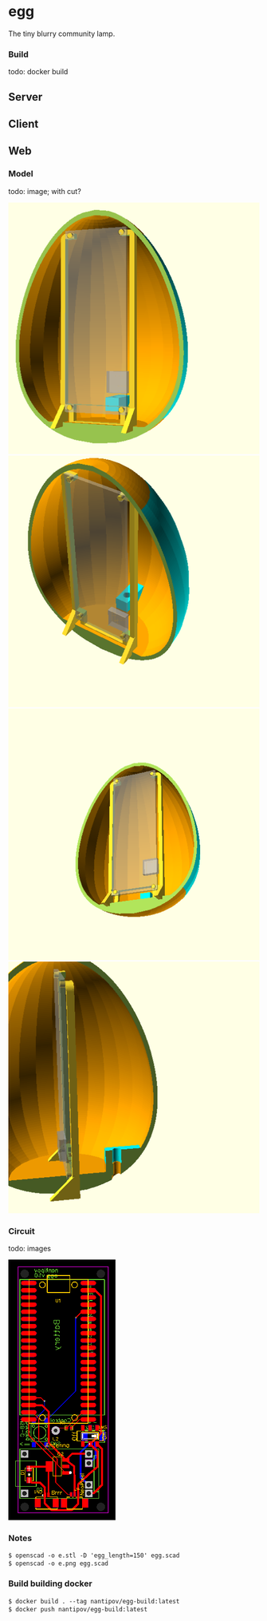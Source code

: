 # egg

The tiny blurry community lamp.

### Build
todo: docker build

## Server

## Client

## Web


### Model
todo: image; with cut?

![model1](docresources/egg-3d-model1.png)
![model2](docresources/egg-3d-model2.png)
![model3](docresources/egg-3d-model3.png)
![model4](docresources/egg-3d-model4.png)

### Circuit
todo: images

![pcb](docresources/pcb.png)

### Notes

```shell
$ openscad -o e.stl -D 'egg_length=150' egg.scad 
$ openscad -o e.png egg.scad
```

### Build building docker
```shell
$ docker build . --tag nantipov/egg-build:latest
$ docker push nantipov/egg-build:latest
```
